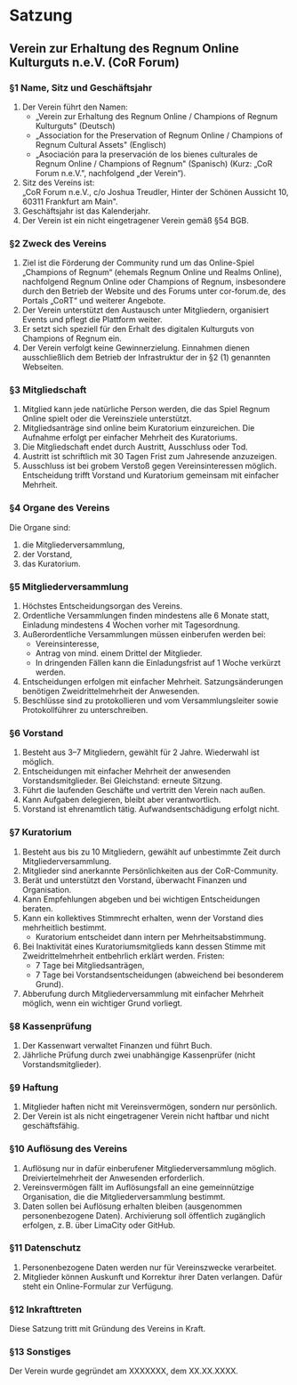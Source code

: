 # Satzung  
## Verein zur Erhaltung des Regnum Online Kulturguts n.e.V. (CoR Forum)

### §1 Name, Sitz und Geschäftsjahr

1. Der Verein führt den Namen:  
   - „Verein zur Erhaltung des Regnum Online / Champions of Regnum Kulturguts" (Deutsch)
   - „Association for the Preservation of Regnum Online / Champions of Regnum Cultural Assets"  (Englisch) 
   - „Asociación para la preservación de los bienes culturales de Regnum Online / Champions of Regnum" (Spanisch)
   (Kurz: „CoR Forum n.e.V.", nachfolgend „der Verein“).
2. Sitz des Vereins ist:  
   „CoR Forum n.e.V., c/o Joshua Treudler, Hinter der Schönen Aussicht 10, 60311 Frankfurt am Main".
3. Geschäftsjahr ist das Kalenderjahr.
4. Der Verein ist ein nicht eingetragener Verein gemäß §54 BGB.

### §2 Zweck des Vereins

1. Ziel ist die Förderung der Community rund um das Online-Spiel „Champions of Regnum“ (ehemals Regnum Online und Realms Online), nachfolgend Regnum Online oder Champions of Regnum, insbesondere durch den Betrieb der Website und des Forums unter cor-forum.de, des Portals „CoRT“ und weiterer Angebote.
2. Der Verein unterstützt den Austausch unter Mitgliedern, organisiert Events und pflegt die Plattform weiter.
3. Er setzt sich speziell für den Erhalt des digitalen Kulturguts von Champions of Regnum ein.
4. Der Verein verfolgt keine Gewinnerzielung. Einnahmen dienen ausschließlich dem Betrieb der Infrastruktur der in §2 (1) genannten Webseiten.

### §3 Mitgliedschaft

1. Mitglied kann jede natürliche Person werden, die das Spiel Regnum Online spielt oder die Vereinsziele unterstützt.
2. Mitgliedsanträge sind online beim Kuratorium einzureichen. Die Aufnahme erfolgt per einfacher Mehrheit des Kuratoriums.
3. Die Mitgliedschaft endet durch Austritt, Ausschluss oder Tod.
4. Austritt ist schriftlich mit 30 Tagen Frist zum Jahresende anzuzeigen.
5. Ausschluss ist bei grobem Verstoß gegen Vereinsinteressen möglich. Entscheidung trifft Vorstand und Kuratorium gemeinsam mit einfacher Mehrheit.

### §4 Organe des Vereins

Die Organe sind:
1. die Mitgliederversammlung,  
2. der Vorstand,  
3. das Kuratorium.

### §5 Mitgliederversammlung

1. Höchstes Entscheidungsorgan des Vereins.
2. Ordentliche Versammlungen finden mindestens alle 6 Monate statt, Einladung mindestens 4 Wochen vorher mit Tagesordnung.
3. Außerordentliche Versammlungen müssen einberufen werden bei:
   - Vereinsinteresse,
   - Antrag von mind. einem Drittel der Mitglieder.
   - In dringenden Fällen kann die Einladungsfrist auf 1 Woche verkürzt werden.
4. Entscheidungen erfolgen mit einfacher Mehrheit. Satzungsänderungen benötigen Zweidrittelmehrheit der Anwesenden.
5. Beschlüsse sind zu protokollieren und vom Versammlungsleiter sowie Protokollführer zu unterschreiben.

### §6 Vorstand

1. Besteht aus 3–7 Mitgliedern, gewählt für 2 Jahre. Wiederwahl ist möglich.
2. Entscheidungen mit einfacher Mehrheit der anwesenden Vorstandsmitglieder. Bei Gleichstand: erneute Sitzung.
3. Führt die laufenden Geschäfte und vertritt den Verein nach außen.
4. Kann Aufgaben delegieren, bleibt aber verantwortlich.
5. Vorstand ist ehrenamtlich tätig. Aufwandsentschädigung erfolgt nicht.

### §7 Kuratorium

1. Besteht aus bis zu 10 Mitgliedern, gewählt auf unbestimmte Zeit durch Mitgliederversammlung.
2. Mitglieder sind anerkannte Persönlichkeiten aus der CoR-Community.
3. Berät und unterstützt den Vorstand, überwacht Finanzen und Organisation.
4. Kann Empfehlungen abgeben und bei wichtigen Entscheidungen beraten.
5. Kann ein kollektives Stimmrecht erhalten, wenn der Vorstand dies mehrheitlich bestimmt.
   - Kuratorium entscheidet dann intern per Mehrheitsabstimmung.
6. Bei Inaktivität eines Kuratoriumsmitglieds kann dessen Stimme mit Zweidrittelmehrheit entbehrlich erklärt werden. Fristen:
   - 7 Tage bei Mitgliedsanträgen,
   - 7 Tage bei Vorstandsentscheidungen (abweichend bei besonderem Grund).
7. Abberufung durch Mitgliederversammlung mit einfacher Mehrheit möglich, wenn ein wichtiger Grund vorliegt.

### §8 Kassenprüfung

1. Der Kassenwart verwaltet Finanzen und führt Buch.
2. Jährliche Prüfung durch zwei unabhängige Kassenprüfer (nicht Vorstandsmitglieder).

### §9 Haftung

1. Mitglieder haften nicht mit Vereinsvermögen, sondern nur persönlich.
2. Der Verein ist als nicht eingetragener Verein nicht haftbar und nicht geschäftsfähig.

### §10 Auflösung des Vereins

1. Auflösung nur in dafür einberufener Mitgliederversammlung möglich. Dreiviertelmehrheit der Anwesenden erforderlich.
2. Vereinsvermögen fällt im Auflösungsfall an eine gemeinnützige Organisation, die die Mitgliederversammlung bestimmt.
3. Daten sollen bei Auflösung erhalten bleiben (ausgenommen personenbezogene Daten). Archivierung soll öffentlich zugänglich erfolgen, z. B. über LimaCity oder GitHub.

### §11 Datenschutz

1. Personenbezogene Daten werden nur für Vereinszwecke verarbeitet.
2. Mitglieder können Auskunft und Korrektur ihrer Daten verlangen. Dafür steht ein Online-Formular zur Verfügung.

### §12 Inkrafttreten

Diese Satzung tritt mit Gründung des Vereins in Kraft.

### §13 Sonstiges

Der Verein wurde gegründet am XXXXXXX, dem XX.XX.XXXX.
